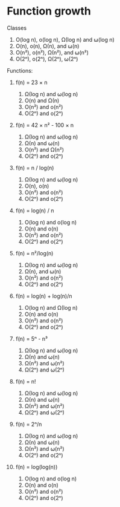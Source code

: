 # Function growth

Classes 

1. O(log n), o(log n), Ω(log n) and ⍵(log n)
3. O(n), o(n), Ω(n), and ⍵(n)
4. O(n²), o(n²), Ω(n²), and ⍵(n²)
5. O(2ⁿ), o(2ⁿ), Ω(2ⁿ), ⍵(2ⁿ)

Functions:

1. f(n) = 23 × n
	1. Ω(log n) and ⍵(log n)
	2. O(n) and Ω(n)
	3. O(n²) and o(n²)
	4. O(2ⁿ) and o(2ⁿ)

2. f(n) = 42 × n² - 100 × n
	1. Ω(log n) and ⍵(log n)
	2. Ω(n) and ⍵(n)
	3. O(n²) and Ω(n²)
	4. O(2ⁿ) and o(2ⁿ)

3. f(n) = n / log(n)
	1. Ω(log n) and ⍵(log n)
	2. O(n), o(n)
	3. O(n²) and o(n²)
	4. O(2ⁿ) and o(2ⁿ)

4. f(n) = log(n) / n
	1. O(log n) and o(log n)
	2. O(n) and o(n)
	3. O(n²) and o(n²)
	4. O(2ⁿ) and o(2ⁿ)

5. f(n) = n²/log(n)
	1. Ω(log n) and ⍵(log n)
	2. Ω(n), and ⍵(n)
	3. O(n²) and o(n²)
	4. O(2ⁿ) and o(2ⁿ)

6. f(n) = log(n) + log(n)/n
	1. O(log n) and Ω(log n)
	2. O(n) and o(n)
	3. O(n²) and o(n²)
	4. O(2ⁿ) and o(2ⁿ)

7. f(n) = 5ⁿ - n³
	1. Ω(log n) and ⍵(log n)
	2. Ω(n) and ⍵(n)
	3. Ω(n²) and ⍵(n²)
	4. Ω(2ⁿ) and ⍵(2ⁿ)

8. f(n) = n!
	1. Ω(log n) and ⍵(log n)
	2. Ω(n) and ⍵(n)
	3. Ω(n²) and ⍵(n²)
	4. Ω(2ⁿ) and ⍵(2ⁿ)

9. f(n) = 2ⁿ/n
	1. Ω(log n) and ⍵(log n)
	2. Ω(n) and ⍵(n)
	3. Ω(n²) and ⍵(n²)
	4. O(2ⁿ) and o(2ⁿ)

10. f(n) = log(log(n))
	1. O(log n) and o(log n)
	2. O(n) and o(n)
	3. O(n²) and o(n²)
	4. O(2ⁿ) and o(2ⁿ)


